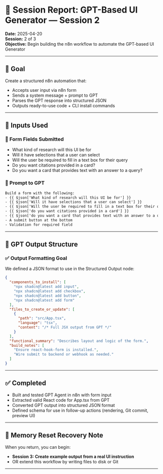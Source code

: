 
# 🧠 Session Report: GPT-Based UI Generator — Session 2

**Date:** 2025-04-20  
**Session:** 2 of 3  
**Objective:** Begin building the n8n workflow to automate the GPT-based UI Generator

---

## 🎯 Goal

Create a structured n8n automation that:
- Accepts user input via n8n form
- Sends a system message + prompt to GPT
- Parses the GPT response into structured JSON
- Outputs ready-to-use code + CLI install commands

---

## 🧩 Inputs Used

### 🔷 Form Fields Submitted
- What kind of research will this UI be for
- Will it have selections that a user can select
- Will the user be required to fill in a text box for their query
- Do you want citations provided in a card?
- Do you want a card that provides text with an answer to a query?

### 🔷 Prompt to GPT
```txt
Build a form with the following:
- {{ $json['What kind of research will this UI be for'] }}
- {{ $json['Will it have selections that a user can select'] }}
- {{ $json['Will the user be required to fill in a text box for their query'] }}
- {{ $json['do you want citations provided in a card'] }}
- {{ $json['do you want a card that provides text with an answer to a query?'] }}
- A submit button at the bottom
- Validation for required field
```

---

## 🧠 GPT Output Structure

### ✅ Output Formatting Goal
We defined a JSON format to use in the Structured Output node:

```json
{
  "components_to_install": [
    "npx shadcn@latest add input",
    "npx shadcn@latest add checkbox",
    "npx shadcn@latest add button",
    "npx shadcn@latest add form"
  ],
  "files_to_create_or_update": [
    {
      "path": "src/App.tsx",
      "language": "tsx",
      "content": "/* Full JSX output from GPT */"
    }
  ],
  "functional_summary": "Describes layout and logic of the form.",
  "build_notes": [
    "Ensure react-hook-form is installed.",
    "Wire submit to backend or webhook as needed."
  ]
}
```

---

## ✅ Completed

- Built and tested GPT Agent in n8n with form input
- Extracted valid React code for App.tsx from GPT
- Converted GPT output into structured JSON format
- Defined schema for use in follow-up actions (rendering, Git commit, preview UI)

---

## 🧠 Memory Reset Recovery Note

When you return, you can begin:
- **Session 3: Create example output from a real UI instruction**
- OR extend this workflow by writing files to disk or Git

---
